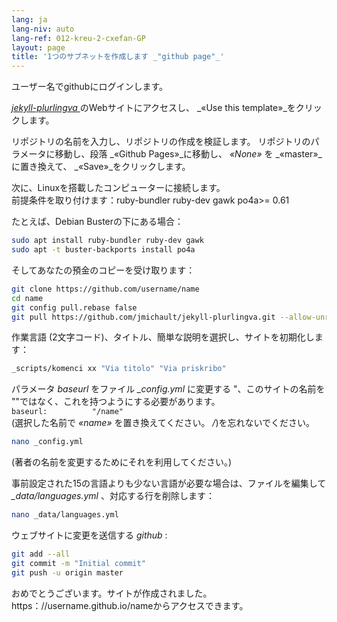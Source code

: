 ```yaml
---
lang: ja
lang-niv: auto
lang-ref: 012-kreu-2-cxefan-GP
layout: page
title: '1つのサブネットを作成します _"github page"_'
---
```


ユーザー名でgithubにログインします。  

 [ _jekyll-plurlingva_ ](https://github.com/jmichault/jekyll-plurlingva)のWebサイトにアクセスし、 _«Use this template»_をクリックします。

リポジトリの名前を入力し、リポジトリの作成を検証します。
リポジトリのパラメータに移動し、段落 _«Github Pages»_に移動し、 _«None»_ を _«master»_に置き換えて、 _«Save»_をクリックします。

次に、Linuxを搭載したコンピューターに接続します。  
前提条件を取り付けます：ruby-bundler ruby​​-dev gawk po4a>= 0.61

たとえば、Debian Busterの下にある場合：

```bash
sudo apt install ruby-bundler ruby-dev gawk
sudo apt -t buster-backports install po4a
```

そしてあなたの預金のコピーを受け取ります：

```bash
git clone https://github.com/username/name
cd name
git config pull.rebase false
git pull https://github.com/jmichault/jekyll-plurlingva.git --allow-unrelated-histories
```

作業言語 (2文字コード)、タイトル、簡単な説明を選択し、サイトを初期化します：

```bash
_scripts/komenci xx "Via titolo" "Via priskribo"
```

パラメータ _baseurl_ をファイル _\_config.yml_ に変更する "、このサイトの名前を ""ではなく、これを持つようにする必要があります。  
    `baseurl:          "/name"`  
    (選択した名前で _«name»_ を置き換えてください。 _/_)を忘れないでください。

```bash
nano _config.yml
```
(著者の名前を変更するためにそれを利用してください。)

事前設定された15の言語よりも少ない言語が必要な場合は、ファイルを編集して _\_data/languages.yml_ 、対応する行を削除します：
```bash
nano _data/languages.yml
```

ウェブサイトに変更を送信する _github_ :
```bash
git add --all
git commit -m "Initial commit"
git push -u origin master
```

おめでとうございます。サイトが作成されました。https：//username.github.io/nameからアクセスできます。


